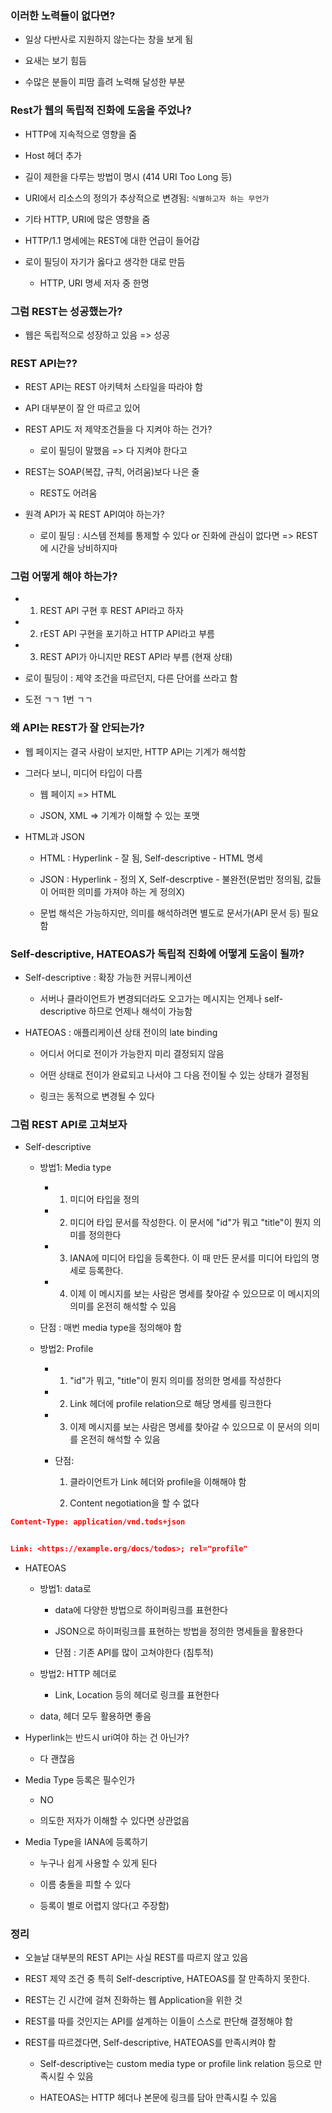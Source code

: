 ### 이러한 노력들이 없다면?

- 일상 다반사로 지원하지 않는다는 창을 보게 됨 

- 요새는 보기 힘듬 

- 수많은 분들이 피땀 흘려 노력해 달성한 부분 

### Rest가 웹의 독립적 진화에 도움을 주었나?

- HTTP에 지속적으로 영향을 줌 

- Host 헤더 추가 

- 길이 제한을 다루는 방법이 명시 (414 URI Too Long 등)

- URI에서 리소스의 정의가 추상적으로 변경됨: `식별하고자 하는 무언가`

- 기타 HTTP, URI에 많은 영향을 줌 

- HTTP/1.1 명세에는 REST에 대한 언급이 들어감 

- 로이 필딩이 자기가 옳다고 생각한 대로 만듬 

  - HTTP, URI 명세 저자 중 한명 

### 그럼 REST는 성공했는가?

- 웹은 독립적으로 성장하고 있음 => 성공

### REST API는??

- REST API는 REST 아키텍처 스타일을 따라야 함 

- API 대부분이 잘 안 따르고 있어 

- REST API도 저 제약조건들을 다 지켜야 하는 건가?

  - 로이 필딩이 말했음 => 다 지켜야 한다고 

- REST는 SOAP(복잡, 규칙, 어려움)보다 나은 줄 

  - REST도 어려움 

- 원격 API가 꼭 REST API여야 하는가?

  - 로이 필딩 : 시스템 전체를 통제할 수 있다 or 진화에 관심이 없다면 => REST에 시간을 낭비하지마 

### 그럼 어떻게 해야 하는가?

- 1. REST API 구현 후 REST API라고 하자 

- 2. rEST API 구현을 포기하고 HTTP API라고 부름

- 3. REST API가 아니지만 REST API라 부름 (현재 상태)

- 로이 필딩이 : 제약 조건을 따르던지, 다른 단어를 쓰라고 함 

- 도전 ㄱㄱ 1번 ㄱㄱ

### 왜 API는 REST가 잘 안되는가?

- 웹 페이지는 결국 사람이 보지만, HTTP API는 기계가 해석함 

- 그러다 보니, 미디어 타입이 다름 

  - 웹 페이지 => HTML

  - JSON, XML => 기계가 이해할 수 있는 포맷

- HTML과 JSON

  - HTML : Hyperlink - 잘 됨, Self-descriptive - HTML 명세 

  - JSON : Hyperlink - 정의 X, Self-descrptive - 불완전(문법만 정의됨, 값들이 어떠한 의미를 가져야 하는 게 정의X)

  - 문법 해석은 가능하지만, 의미를 해석하려면 별도로 문서가(API 문서 등) 필요함 

### Self-descriptive, HATEOAS가 독립적 진화에 어떻게 도움이 될까?

- Self-descriptive : 확장 가능한 커뮤니케이션 

  - 서버나 클라이언트가 변경되더라도 오고가는 메시지는 언제나 self-descriptive 하므로 언제나 해석이 가능함 

- HATEOAS : 애플리케이션 상태 전이의 late binding

  - 어디서 어디로 전이가 가능한지 미리 결정되지 않음 

  - 어떤 상태로 전이가 완료되고 나서야 그 다음 전이될 수 있는 상태가 결정됨 

  - 링크는 동적으로 변경될 수 있다 

### 그럼 REST API로 고쳐보자

- Self-descriptive 

  - 방법1: Media type 

    - 1. 미디어 타입을 정의

    - 2. 미디어 타입 문서를 작성한다. 이 문서에 "id"가 뭐고 "title"이 뭔지 의미를 정의한다 

    - 3. IANA에 미디어 타입을 등록한다. 이 때 만든 문서를 미디어 타입의 명세로 등록한다. 

    - 4. 이제 이 메시지를 보는 사람은 명세를 찾아갈 수 있으므로 이 메시지의 의미를 온전히 해석할 수 있음 

   - 단점 : 매번 media type을 정의해야 함


  - 방법2: Profile

    - 1. "id"가 뭐고, "title"이 뭔지 의미를 정의한 명세를 작성한다 

    - 2. Link 헤더에 profile relation으로 해당 명세를 링크한다 

    - 3. 이제 메시지를 보는 사람은 명세를 찾아갈 수 있으므로 이 문서의 의미를 온전히 해석할 수 있음 

    - 단점:

      1. 클라이언트가 Link 헤더와 profile을 이해해야 함 

      2. Content negotiation을 할 수 없다 



```json
Content-Type: application/vnd.tods+json


Link: <https://example.org/docs/todos>; rel="profile"
```

- HATEOAS

  - 방법1: data로 

    - data에 다양한 방법으로 하이퍼링크를 표현한다 

    - JSON으로 하이퍼링크를 표현하는 방법을 정의한 명세들을 활용한다 

    - 단점 : 기존 API를 많이 고쳐야한다 (침투적)

  
  - 방법2: HTTP 헤더로 

    - Link, Location 등의 헤더로 링크를 표현한다

  - data, 헤더 모두 활용하면 좋음 
   
- Hyperlink는 반드시 uri여야 하는 건 아닌가?

  - 다 괜찮음 

- Media Type 등록은 필수인가

  - NO

  - 의도한 저자가 이해할 수 있다면 상관없음 

- Media Type을 IANA에 등록하기 

  - 누구나 쉽게 사용할 수 있게 된다 

  - 이름 충돌을 피할 수 있다 

  - 등록이 별로 어렵지 않다(고 주장함)

### 정리 

- 오늘날 대부분의 REST API는 사실 REST를 따르지 않고 있음 

- REST 제약 조건 중 특히 Self-descriptive, HATEOAS를 잘 만족하지 못한다. 

- REST는 긴 시간에 걸쳐 진화하는 웹 Application을 위한 것

- REST를 따를 것인지는 API를 설계하는 이들이 스스로 판단해 결정해야 함 

- REST를 따르겠다면, Self-descriptive, HATEOAS를 만족시켜야 함 

  - Self-descriptive는 custom media type or profile link relation 등으로 만족시킬 수 있음 

  - HATEOAS는 HTTP 헤더나 본문에 링크를 담아 만족시킬 수 있음


